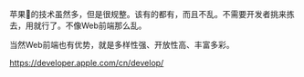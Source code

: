 苹果的技术虽然多，但是很规整。该有的都有，而且不乱。不需要开发者挑来拣去，用就行了。不像Web前端那么乱。

当然Web前端也有优势，就是多样性强、开放性高、丰富多彩。

https://developer.apple.com/cn/develop/
